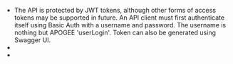 - The API is protected by JWT tokens, although other forms of access tokens may be supported in future. An API client must first authenticate itself using Basic Auth with a username and password. The username is nothing but APOGEE 'userLogin'. Token can also be generated using Swagger UI.
-
-